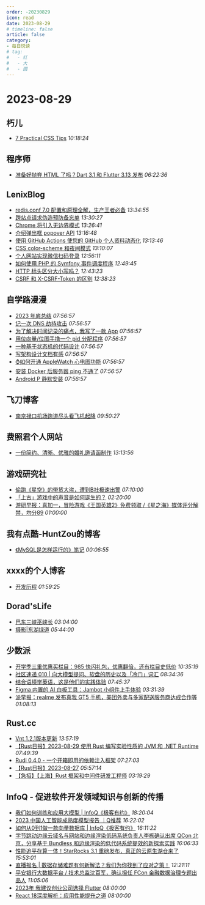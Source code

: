 ```yaml
---
order: -20230829
icon: read
date: 2023-08-29
# timeline: false
article: false
category:
- 每日悦读
# tag:
#   - 红
#   - 大
#   - 圆
---
```


# 2023-08-29 
## 朽儿<span></span>
* [7 Practical CSS Tips](https://javascript.plainenglish.io/7-practical-css-tips-671e459b53c2?source=rss-c3917681a8f5------2) *10:18:24* 
## 程序师<span></span>
* [准备好抛弃 HTML 了吗？Dart 3.1 和 Flutter 3.13 发布](https://www.techug.com/post/are-you-ready-to-discard-html-release-of-dart-3-1-and-flutter-3-1356aeb017acfea715df96/) *06:22:36* 
## LenixBlog<span></span>
* [redis.conf 7.0 配置和原理全解，生产王者必备](https://blog.p2hp.com/archives/11314) *13:34:55* 
* [跨站点请求伪造预防备忘单](https://blog.p2hp.com/archives/11312) *13:30:27* 
* [Chrome 将引入无边界模式](https://blog.p2hp.com/archives/11309) *13:26:41* 
* [介绍弹出框 popover API](https://blog.p2hp.com/archives/11307) *13:16:48* 
* [使用 GitHub Actions 使您的 GitHub 个人资料动态化](https://blog.p2hp.com/archives/11305) *13:13:46* 
* [CSS color-scheme 和夜间模式](https://blog.p2hp.com/archives/11282) *13:10:07* 
* [个人网站实现微信扫码登录](https://blog.p2hp.com/archives/11279) *12:56:11* 
* [如何使用 PHP 的 Symfony 事件调度程序](https://blog.p2hp.com/archives/11276) *12:49:45* 
* [HTTP 标头区分大小写吗？](https://blog.p2hp.com/archives/11271) *12:43:23* 
* [CSRF 和 X-CSRF-Token 的区别](https://blog.p2hp.com/archives/11269) *12:38:23* 
## 自学路漫漫<span></span>
* [2023 年底总结](https://blog.fxcdev.com/2023/08/22/2023-%E5%B9%B4%E5%BA%95%E6%80%BB%E7%BB%93/) *07:56:57* 
* [记一次 DNS 劫持攻击](https://blog.fxcdev.com/2022/02/06/%E8%AE%B0%E4%B8%80%E6%AC%A1-DNS-%E5%8A%AB%E6%8C%81%E6%94%BB%E5%87%BB/) *07:56:57* 
* [为了解决时间记录的痛点，我写了一款 App](https://blog.fxcdev.com/2021/06/30/%E4%B8%BA%E4%BA%86%E8%A7%A3%E5%86%B3%E6%97%B6%E9%97%B4%E8%AE%B0%E5%BD%95%E7%9A%84%E7%97%9B%E7%82%B9%EF%BC%8C%E6%88%91%E5%86%99%E4%BA%86%E4%B8%80%E6%AC%BE-App/) *07:56:57* 
* [用位向量/位图手撸一个 pid 分配程序](https://blog.fxcdev.com/2020/03/31/%E7%94%A8%E4%BD%8D%E5%90%91%E9%87%8F-%E4%BD%8D%E5%9B%BE%E6%89%8B%E6%92%B8%E4%B8%80%E4%B8%AA-pid-%E5%88%86%E9%85%8D%E7%A8%8B%E5%BA%8F/) *07:56:57* 
* [一种基于状态机的代码设计](https://blog.fxcdev.com/2020/03/29/%E4%B8%80%E7%A7%8D%E5%9F%BA%E4%BA%8E%E7%8A%B6%E6%80%81%E6%9C%BA%E7%9A%84%E4%BB%A3%E7%A0%81%E8%AE%BE%E8%AE%A1/) *07:56:57* 
* [写架构设计文档有感](https://blog.fxcdev.com/2020/02/04/%E5%86%99%E6%9E%B6%E6%9E%84%E8%AE%BE%E8%AE%A1%E6%96%87%E6%A1%A3%E6%9C%89%E6%84%9F/) *07:56:57* 
* [⌚️如何开通 AppleWatch 心电图功能](https://blog.fxcdev.com/2019/10/16/How-To-Active-Apple-Watch-ECG/) *07:56:57* 
* [安装 Docker 后服务器 ping 不通了](https://blog.fxcdev.com/2019/10/10/Server-Can-not-Unreachable-After-Install-Docker/) *07:56:57* 
* [Android P 静默安装](https://blog.fxcdev.com/2019/07/22/Android-P-Slice-Install/) *07:56:57* 
## 飞刀博客<span></span>
* [南京禄口机场跑道尽头看飞机起降](https://www.feidaoboke.com/post/watch-airplane-landing-nanjing-lukou-airport.html) *09:50:27* 
## 费照君个人网站<span></span>
* [一份简约、清晰、优雅的婚礼邀请函制作](https://feizhaojun.com/?p=3965) *13:13:56* 
## 游戏研究社<span></span>
* [偷跑《星空》的带货大盗，遭到B社极速出警](https://www.yystv.cn/p/11098) *07:10:00* 
* [「上古」游戏中的声音是如何诞生的？](https://www.yystv.cn/p/11096) *02:20:00* 
* [游研早报：喜加一，冒险游戏《王国英雄2》免费领取 /《星之海》媒体评分解禁，均分89](https://www.yystv.cn/p/11095) *01:00:00* 
## 我有点酷-HuntZou的博客<span></span>
* [《MySQL是怎样运行的》笔记](https://blog.woyou.cool/posts/6341/) *00:06:55* 
## xxxx的个人博客<span></span>
* [开发历程](https://windsong.top/%E5%BC%80%E5%8F%91%E5%8E%86%E7%A8%8B/) *01:59:25* 
## Dorad'sLife<span></span>
* [巴东三峡巫峡长](https://blog.cuger.cn/p/c461/) *03:04:00* 
* [摄影|东湖绿道](https://blog.cuger.cn/p/32b9/) *05:44:00* 
## 少数派<span></span>
* [开学季三重优惠买栏目：985 快闪礼包，优惠翻倍，还有栏目史低价](https://sspai.com/post/82520) *10:35:19* 
* [社区速递 010 | 向大模型提问、软盘的历史以及「冷门」词汇](https://sspai.com/post/82510) *08:34:36* 
* [结合语境学英语，这是他们的实践体验](https://sspai.com/post/82490) *07:45:37* 
* [Figma 内置的 AI 白板工具：Jambot 小组件上手体验](https://sspai.com/post/82441) *03:31:39* 
* [派早报：realme 发布真我 GT5 手机，美团外卖与多家配送服务商达成合作等](https://sspai.com/post/82505) *01:08:13* 
## Rust.cc<span></span>
* [Vnt 1.2.1版本更新](https://rustcc.cn/article?id=ae098112-afe5-4031-a196-341eb66212db) *13:57:19* 
* [【Rust日报】2023-08-29 使用 Rust 编写实验性质的 JVM 和 .NET Runtime](https://rustcc.cn/article?id=e1ba4f86-fede-4e8a-8747-f2df53ada100) *07:49:39* 
* [Rudi 0.4.0 - 一个开箱即用的依赖注入框架](https://rustcc.cn/article?id=194de653-ddbd-41ad-9df5-131a69c72d61) *07:27:03* 
* [【Rust日报】2023-08-27](https://rustcc.cn/article?id=7fb4e13f-b10f-4a9f-97ff-6c8071f10375) *05:57:14* 
* [【急招】【上海】Rust 框架和中间件研发工程师](https://rustcc.cn/article?id=d53485af-a3c9-4d85-bda2-1a26ca5afd76) *03:19:29* 
## InfoQ - 促进软件开发领域知识与创新的传播<span></span>
* [我们如何训练和应用大模型 | InfoQ《极客有约》](https://www.infoq.cn/article/Qa3ExDDg5W4OiblRxpGx?utm_source=rss&utm_medium=article) *18:20:04* 
* [2023 中国人工智能成熟度模型报告 ｜Q推荐](https://www.infoq.cn/article/tzjBOS1r8KrxyLCuFBmO?utm_source=rss&utm_medium=article) *16:22:02* 
* [如何从0到1做一款向量数据库 | InfoQ《极客有约》](https://www.infoq.cn/video/t4qukgUTReapXCUKdIj6?utm_source=rss&utm_medium=article) *16:11:22* 
* [字节跳动边缘云域名与网站和边缘渲染低码系统负责人李栋确认出席 QCon 北京，分享基于 Bundless 和边缘渲染的低代码系统提效的新探索实践](https://www.infoq.cn/article/KjKjligFvKkK6TW8adMg?utm_source=rss&utm_medium=article) *16:06:33* 
* [性能追平存算一体！StarRocks 3.1 重磅发布，真正的云原生湖仓来了](https://www.infoq.cn/article/BL1aKSpFbOBTocXNbD3r?utm_source=rss&utm_medium=article) *15:53:01* 
* [直播报名 | 数据存储难题有何新解法？我们为你找到了应对之策！](https://www.infoq.cn/article/CVzEj1WwChyC0UtlytJK?utm_source=rss&utm_medium=article) *12:21:11* 
* [平安银行大数据平台 / 技术总监沈百军，确认担任 FCon 金融数据治理专题出品人](https://www.infoq.cn/article/HqzqD9O6MWS5MwAeWdm3?utm_source=rss&utm_medium=article) *11:05:06* 
* [2023年 我建议创业公司选择 Flutter](https://www.infoq.cn/article/u1gDuYhhFvX4xXmyIFGi?utm_source=rss&utm_medium=article) *08:00:00* 
* [React 18深度解析：应用性能提升之道](https://www.infoq.cn/article/fKfuu9AVFT05Ky4KCcDw?utm_source=rss&utm_medium=article) *08:00:00* 
